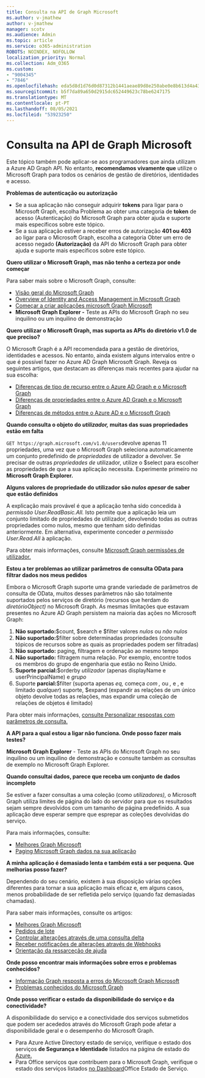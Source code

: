 ```yaml
---
title: Consulta na API de Graph Microsoft
ms.author: v-jmathew
author: v-jmathew
manager: scotv
ms.audience: Admin
ms.topic: article
ms.service: o365-administration
ROBOTS: NOINDEX, NOFOLLOW
localization_priority: Normal
ms.collection: Adm_O365
ms.custom:
- "9004345"
- "7846"
ms.openlocfilehash: eda5d8d1d76d0d87312b1441aeae89d8e250abe0e8b613d4a43fcc2345a6f021
ms.sourcegitcommit: b5f7da89a650d2915dc652449623c78be6247175
ms.translationtype: MT
ms.contentlocale: pt-PT
ms.lasthandoff: 08/05/2021
ms.locfileid: "53923250"
---
```

# <a name="querying-the-microsoft-graph-api"></a>Consulta na API de Graph Microsoft

Este tópico também pode aplicar-se aos programadores que ainda utilizam a Azure AD Graph API. No entanto, **recomendamos vivamente que** utilize o Microsoft Graph para todos os cenários de gestão de diretórios, identidades e acesso.

**Problemas de autenticação ou autorização**

- Se a sua aplicação não conseguir adquirir **tokens** para ligar para o Microsoft Graph, escolha Problema ao obter uma categoria de **token** de acesso (Autenticação) do Microsoft Graph para obter ajuda e suporte mais específicos sobre este tópico.
- Se a sua aplicação estiver a receber erros de autorização **401 ou 403** ao ligar para o Microsoft Graph, escolha a categoria Obter um erro de acesso negado **(Autorização)** da API do Microsoft Graph para obter ajuda e suporte mais específicos sobre este tópico.

**Quero utilizar o Microsoft Graph, mas não tenho a certeza por onde começar**

Para saber mais sobre o Microsoft Graph, consulte:

- [Visão geral do Microsoft Graph](https://docs.microsoft.com/graph/overview)
- [Overview of Identity and Access Management in Microsoft Graph](https://docs.microsoft.com/graph/azuread-identity-access-management-concept-overview)
- [Começar a criar aplicações microsoft Graph Microsoft](https://docs.microsoft.com/graph/)
- **Microsoft Graph Explorer -** Teste as APIs do Microsoft Graph no seu inquilino ou um inquilino de demonstração

**Quero utilizar o Microsoft Graph, mas suporta as APIs do diretório v1.0 de que preciso?**

O Microsoft Graph é a API recomendada para a gestão de diretórios, identidades e acessos. No entanto, ainda existem alguns intervalos entre o que é possível fazer no Azure AD Graph Microsoft Graph. Reveja os seguintes artigos, que destacam as diferenças mais recentes para ajudar na sua escolha:

- [Diferenças de tipo de recurso entre o Azure AD Graph e o Microsoft Graph](https://docs.microsoft.com/graph/migrate-azure-ad-graph-resource-differences)
- [Diferenças de propriedades entre o Azure AD Graph e o Microsoft Graph](https://docs.microsoft.com/graph/migrate-azure-ad-graph-property-differences)
- [Diferenças de métodos entre o Azure AD e o Microsoft Graph](https://docs.microsoft.com/graph/migrate-azure-ad-graph-method-differences)

**Quando consulta o objeto do *utilizador,* muitas das suas propriedades estão em falta**

`GET https://graph.microsoft.com/v1.0/users`devolve apenas 11 propriedades, uma vez que o Microsoft Graph seleciona automaticamente um conjunto predefinido de *propriedades* de utilizador a devolver. Se precisar de outras *propriedades de* utilizador, utilize o $select para escolher as propriedades de que a sua aplicação necessita. Experimente primeiro no **Microsoft Graph Explorer.**

**Alguns valores de propriedade do utilizador são *nulos apesar* de saber que estão definidos**

A explicação mais provável é que a aplicação tenha sido concedida à *permissão User.ReadBasic.All.* Isto permite que a aplicação leia um conjunto limitado de propriedades de utilizador, devolvendo todas as outras propriedades como nulos, mesmo que tenham sido definidas anteriormente. Em alternativa, experimente conceder *a permissão User.Read.All* à aplicação.

Para obter mais informações, consulte [Microsoft Graph permissões de utilizador.](https://docs.microsoft.com/graph/permissions-reference#user-permissions)

**Estou a ter problemas ao utilizar parâmetros de consulta OData para filtrar dados nos meus pedidos**

Embora o Microsoft Graph suporte uma grande variedade de parâmetros de consulta de OData, muitos desses parâmetros não são totalmente suportados pelos serviços de diretório (recursos que herdam do *diretórioObject)* no Microsoft Graph. As mesmas limitações que estavam presentes no Azure AD Graph persistem na maioria das ações no Microsoft Graph:

1. **Não suportado:**$count, $search e $filter valores *nulos* ou *não nulos*
2. **Não suportado:**$filter sobre determinadas propriedades (consulte tópicos de recursos sobre as quais as propriedades podem ser filtradas)
3. **Não suportado:** paging, filtragem e ordenação ao mesmo tempo
4. **Não suportado:** filtragem numa relação. Por exemplo, encontre todos os membros do grupo de engenharia que estão no Reino Unido.
5. **Suporte parcial:**$orderby *utilizador* (apenas displayName e userPrincipalName) e *grupo*
6. Suporte **parcial:**$filter (suporta apenas *eq,* começa *com* *,* ou *,* e , e limitado *qualquer*) suporte, $expand (expandir as relações de um único objeto devolve todas as relações, mas expandir uma coleção de relações de objetos é limitado)

Para obter mais informações, [consulte Personalizar respostas com parâmetros de consulta.](https://docs.microsoft.com/graph/query-parameters)

**A API para a qual estou a ligar não funciona. Onde posso fazer mais testes?**

**Microsoft Graph Explorer** - Teste as APIs do Microsoft Graph no seu inquilino  ou um inquilino de demonstração e consulte também as consultas de exemplo no Microsoft Graph Explorer.

**Quando consultai dados, parece que receba um conjunto de dados incompleto**

Se estiver a fazer consultas a uma coleção (como *utilizadores),* o Microsoft Graph utiliza limites de página do lado do servidor para que os resultados sejam sempre devolvidos com um tamanho de página predefinido. A sua aplicação deve esperar sempre que esprepar as coleções devolvidas do serviço.

Para mais informações, consulte:

- [Melhores Graph Microsoft](https://docs.microsoft.com/graph/best-practices-concept)
- [Paging Microsoft Graph dados na sua aplicação](https://docs.microsoft.com/graph/paging)

**A minha aplicação é demasiado lenta e também está a ser pequena. Que melhorias posso fazer?**

Dependendo do seu cenário, existem à sua disposição várias opções diferentes para tornar a sua aplicação mais eficaz e, em alguns casos, menos probabilidade de ser refletida pelo serviço (quando faz demasiadas chamadas).

Para saber mais informações, consulte os artigos:

- [Melhores Graph Microsoft](https://docs.microsoft.com/graph/best-practices-concept)
- [Pedidos de lote](https://docs.microsoft.com/graph/json-batching)
- [Controlar alterações através de uma consulta delta](https://docs.microsoft.com/graph/delta-query-overview)
- [Receber notificações de alterações através de Webhooks](https://docs.microsoft.com/graph/webhooks)
- [Orientação da ressarceção de ajuda](https://docs.microsoft.com/graph/throttling)

**Onde posso encontrar mais informações sobre erros e problemas conhecidos?**

- [Informação Graph resposta a erros do Microsoft Graph Microsoft](https://docs.microsoft.com/graph/errors)
- [Problemas conhecidos do Microsoft Graph](https://docs.microsoft.com/graph/known-issues)

**Onde posso verificar o estado da disponibilidade do serviço e da conectividade?**

A disponibilidade do serviço e a conectividade dos serviços submetidos que podem ser acededos através do Microsoft Graph pode afetar a disponibilidade geral e o desempenho do Microsoft Graph.

- Para Azure Active Directory estado de serviço, verifique o estado dos serviços **de Segurança e Identidade** listados na página de estado do [Azure.](https://azure.microsoft.com/status/)
- Para Office serviços que contribuem para o Microsoft Graph, verifique o estado dos serviços listados [no Dashboard](https://portal.office.com/adminportal/home#/servicehealth)Office Estado de Serviço.

